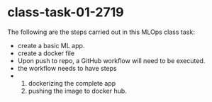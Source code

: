 # class-task-01-2719
The following are the steps carried out in this MLOps class task:

- create a basic ML app.
- create a docker file
- Upon push to repo, a GitHub workflow will need to be executed.
- the workflow needs to have steps
- 1. dockerizing the complete app
  2. pushing the image to docker hub.
